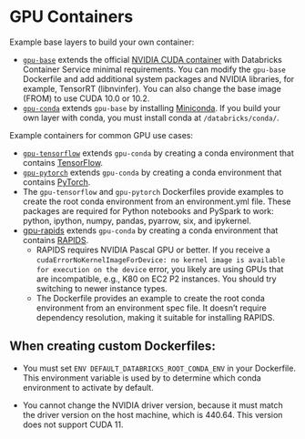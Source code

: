 # GPU Containers

Example base layers to build your own container:
* [`gpu-base`](base) extends the official [NVIDIA CUDA container](https://hub.docker.com/r/nvidia/cuda) with Databricks Container Service minimal requirements. You can modify the `gpu-base` Dockerfile and add additional system packages and NVIDIA libraries, for example, TensorRT (libnvinfer). You can also change the base image (FROM) to use CUDA 10.0 or 10.2.
* [`gpu-conda`](conda) extends `gpu-base` by installing [Miniconda](https://docs.conda.io/en/latest/miniconda.html). If you build your own layer with conda, you must install conda at `/databricks/conda/`.

Example containers for common GPU use cases:
* [`gpu-tensorflow`](tensorflow) extends `gpu-conda` by creating a conda environment that contains [TensorFlow](https://www.tensorflow.org/).
* [`gpu-pytorch`](pytorch) extends `gpu-conda` by creating a conda environment that contains [PyTorch](https://pytorch.org/).
* The `gpu-tensorflow` and `gpu-pytorch` Dockerfiles provide examples to create the root conda environment from an environment.yml file. These packages are required for Python notebooks and PySpark to work: python, ipython, numpy, pandas, pyarrow, six, and ipykernel.
* [gpu-rapids](rapids) extends `gpu-conda` by creating a conda environment that contains [RAPIDS](https://rapids.ai/).
  * RAPIDS requires NVIDIA Pascal GPU or better.
    If you receive a `cudaErrorNoKernelImageForDevice: no kernel image is available for execution on the device` error,
    you likely are using GPUs that are incompatible, e.g., K80 on EC2 P2 instances.
    You should try switching to newer instance types.
  * The Dockerfile provides an example to create the root conda environment from an environment spec file. It doesn’t require dependency resolution, making it suitable for installing RAPIDS.

## When creating custom Dockerfiles:

* You must set `ENV DEFAULT_DATABRICKS_ROOT_CONDA_ENV` in your Dockerfile. This environment variable is used by <Databricks> to determine which conda environment to activate by default.

* You cannot change the NVIDIA driver version, because it must match the driver version on the host machine, which is 440.64. This version does not support CUDA 11.
